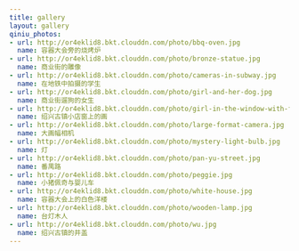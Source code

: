 ```yaml
---
title: gallery
layout: gallery
qiniu_photos:
- url: http://or4eklid8.bkt.clouddn.com/photo/bbq-oven.jpg
  name: 容器大会旁的烧烤炉
- url: http://or4eklid8.bkt.clouddn.com/photo/bronze-statue.jpg
  name: 商业街的雕像
- url: http://or4eklid8.bkt.clouddn.com/photo/cameras-in-subway.jpg
  name: 在地铁中拍摄的学生
- url: http://or4eklid8.bkt.clouddn.com/photo/girl-and-her-dog.jpg
  name: 商业街遛狗的女生
- url: http://or4eklid8.bkt.clouddn.com/photo/girl-in-the-window-with-flower.jpg
  name: 绍兴古镇小店窗上的画
- url: http://or4eklid8.bkt.clouddn.com/photo/large-format-camera.jpg
  name: 大画幅相机
- url: http://or4eklid8.bkt.clouddn.com/photo/mystery-light-bulb.jpg
  name: 灯
- url: http://or4eklid8.bkt.clouddn.com/photo/pan-yu-street.jpg
  name: 番禺路
- url: http://or4eklid8.bkt.clouddn.com/photo/peggie.jpg
  name: 小猪佩奇与婴儿车
- url: http://or4eklid8.bkt.clouddn.com/photo/white-house.jpg
  name: 容器大会上的白色洋楼
- url: http://or4eklid8.bkt.clouddn.com/photo/wooden-lamp.jpg
  name: 台灯木人
- url: http://or4eklid8.bkt.clouddn.com/photo/wu.jpg
  name: 绍兴古镇的井盖
---
```

